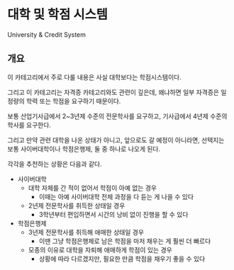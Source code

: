 
# 대학 및 학점 시스템

University & Credit System

## 개요

이 카테고리에서 주로 다룰 내용은 사실 대학보다는 학점시스템이다.

그리고 이 카테고리는 자격증 카테고리와도 관련이 깊은데,
왜냐하면 일부 자격증은 일정량의 학력 또는 학점을 요구하기 때문이다.

보통 산업기사급에서 2~3년제 수준의 전문학사를 요구하고,
기사급에서 4년제 수준의 학사를 요구한다.

그리고 만약 관련 대학을 나온 상태가 아니고, 앞으로도 갈 예정이 아니라면,
선택지는 보통 사이버대학이나 학점은행제, 둘 중 하나로 나오게 된다.

각각을 추천하는 상황은 다음과 같다.

* 사이버대학
  * 대학 자체를 간 적이 없어서 학점이 아예 없는 경우
    * 이때는 아예 사이버대학 전체 과정을 다 듣는 게 나을 수 있다
  * 2년제 전문학사를 취득한 상태일 경우
    * 3학년부터 편입하면서 시간의 낭비 없이 진행을 할 수 있다
* 학점은행제
  * 3년제 전문학사를 취득해 애매한 상태일 경우
    * 이땐 그냥 학점은행제로 남은 학점을 마저 채우는 게 훨씬 더 빠르다
  * 모종의 이유로 대학을 자퇴해 애매하게 학점이 있는 경우
    * 상황에 따라 다르겠지만, 필요한 만큼 학점을 채우기 좋을 수 있다


